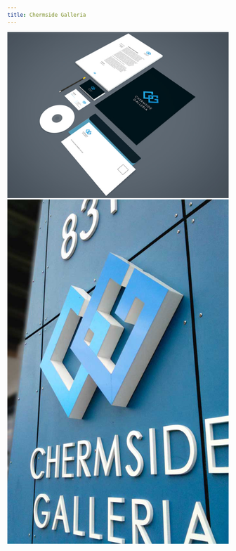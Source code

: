 ```yaml
---
title: Chermside Galleria
---
```

![Chermside Galleria](assets/img/work/proj-3/Chermside-Galleria-Branding.jpg)
![Chermside Galleria](assets/img/work/proj-3/chermside_galleria3.jpg)